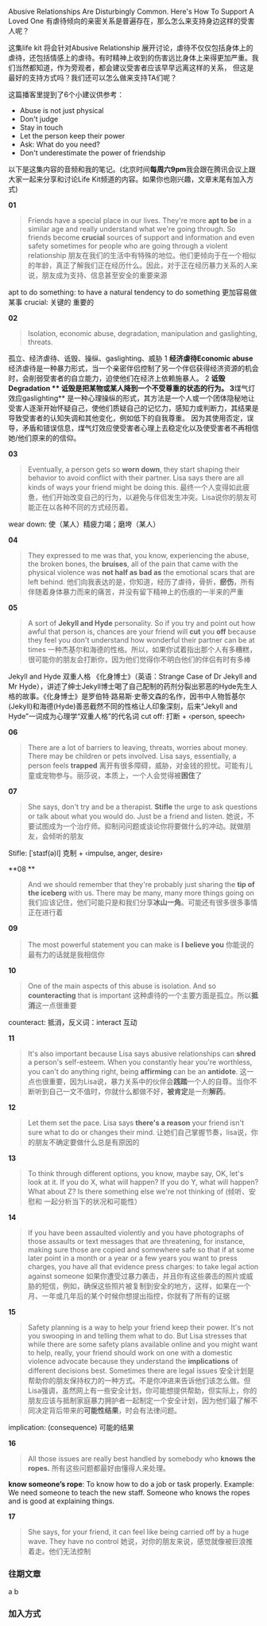 Abusive Relationships Are Disturbingly Common. Here's How To Support A Loved One
有虐待倾向的亲密关系是普遍存在，那么怎么来支持身边这样的受害人呢？

这集life kit 将会针对Abusive Relationship 展开讨论，虐待不仅仅包括身体上的虐待，还包括情感上的虐待。有时精神上收到的伤害远比身体上来得更加严重。我们当然都知道，作为旁观者，都会建议受害者应该早早远离这样的关系， 但这是最好的支持方式吗？我们还可以怎么做来支持TA们呢？

这篇播客里提到了6个小建议供参考：
- Abuse is not just physical 
- Don't judge 
- Stay in touch
- Let the person keep their power 
- Ask: What do you need?  
- Don't underestimate the power of friendship

以下是这集内容的音频和我的笔记。(北京时间**每周六9pm**我会跟在腾讯会议上跟大家一起来分享和讨论Life Kit频道的内容。如果你也刚兴趣，文章末尾有加入方式)


**01**
> Friends have a special place in our lives. They're more **apt to be** in a similar age and really understand what we're going through. So friends become **crucial** sources of support and information and even safety sometimes for people who are going through a violent relationship
> 朋友在我们的生活中有特殊的地位。他们更倾向于在一个相似的年龄，真正了解我们正在经历什么。因此，对于正在经历暴力关系的人来说，朋友成为支持、信息甚至安全的重要来源

apt to do something: to have a natural tendency to do something 更加容易做某事
crucial: 关键的 重要的


**02**
> Isolation, economic abuse, degradation, manipulation and gaslighting, threats.

孤立、经济虐待、诋毁、操纵、gaslighting、威胁
1 **经济虐待Economic abuse**
经济虐待是一种暴力形式，当一个亲密伴侣控制了另一个伴侣获得经济资源的机会时，会削弱受害者的自立能力，迫使他们在经济上依赖施暴人。
2 **诋毁Degradation **
诋毁是把某物或某人降到一个不受尊重的状态的行为。
3**煤气灯效应gaslighting**
是一种心理操纵的形式，其方法是一个人或一个团体隐秘地让受害人逐渐开始怀疑自己，使他们质疑自己的记忆力，感知力或判断力，其结果是导致受害者的认知失调和其他变化，例如低下的自我尊重。 因为其使用否定，误导，矛盾和错误信息，煤气灯效应使受害者心理上去稳定化以及使受害者不再相信她/他们原来的的信仰。


**03**
> Eventually, a person gets so **worn down**, they start shaping their behavior to avoid conflict with their partner. Lisa says there are all kinds of ways your friend might be doing this.
> 最终一个人变得如此疲惫，他们开始改变自己的行为，以避免与伴侣发生冲突。Lisa说你的朋友可能正在以各种不同的方式经历着。

wear down: 使（某人）精疲力竭；磨垮（某人）

**04**
> They expressed to me was that, you know, experiencing the abuse, the broken bones, the **bruises**, all of the pain that came with the physical violence was **not half as bad as** the emotional scars that are left behind.
> 他们向我表达的是，你知道，经历了虐待，骨折，**瘀伤**，所有伴随着身体暴力而来的痛苦，并没有留下精神上的伤痕的一半来的严重

**05**
> A sort of **Jekyll and Hyde** personality. So if you try and point out how awful that person is, chances are your friend will **cut** you **off** because they feel you don't understand how wonderful their partner can be at times
> 一种杰基尔和海德的性格。所以，如果你试着指出那个人有多糟糕，很可能你的朋友会打断你，因为他们觉得你不明白他们的伴侣有时有多棒

Jekyll and Hyde 双重人格
《化身博士》（英语：Strange Case of Dr Jekyll and Mr Hyde），讲述了绅士Jekyll博士喝了自己配制的药剂分裂出邪恶的Hyde先生人格的故事。《化身博士》是罗伯特·路易斯·史蒂文森的名作，因书中人物哲基尔(Jekyll)和海德(Hyde)善恶截然不同的性格让人印象深刻，后来“Jekyll and Hyde”一词成为心理学“双重人格”的代名词
cut off: 打断 +  ‹person, speech›

**06**
> There are a lot of barriers to leaving, threats, worries about money. There may be children or pets involved. Lisa says, essentially, a person feels **trapped**
> 离开有很多障碍，威胁，对金钱的担忧。可能有儿童或宠物参与。丽莎说，本质上，一个人会觉得被**困住**了

**07**
> She says, don't try and be a therapist. **Stifle** the urge to ask questions or talk about what you would do. Just be a friend and listen.
她说，不要试图成为一个治疗师。抑制问问题或谈论你将要做什么的冲动。就做朋友，会倾听的朋友

Stifle: [ˈstaɪf(ə)l] 克制 + ‹impulse, anger, desire›

**08 **
> And we should remember that they're probably just sharing the **tip of the iceberg** with us. There may be many, many more things going on
> 我们应该记住，他们可能只是和我们分享**冰山一角**。可能还有很多很多事情正在进行着

**09**
> The most powerful statement you can make is **I believe you**
> 你能说的最有力的话就是我相信你

**10**
> One of the main aspects of this abuse is isolation. And so **counteracting** that is important
> 这种虐待的一个主要方面是孤立。所以**抵消**这一点很重要

counteract: 抵消，反义词：interact 互动

**11**
> It's also important because Lisa says abusive relationships can **shred** a person's self-esteem. When you constantly hear you're worthless, you can't do anything right, being **affirming** can be an **antidote**.
>  这一点也很重要，因为Lisa说，暴力关系中的伙伴会**践踏**一个人的自尊。当你不断听到自己一文不值时，你就什么都做不好，**被肯定**是一剂**解药**。

**12**
> Let them set the pace. Lisa says **there's a reason** your friend isn't sure what to do or changes their mind.
> 让她们自己掌握节奏，lisa说，你的朋友不确定要做什么总是有原因的

**13**
> To think through different options, you know, maybe say, OK, let's look at it.
> If you do X, what will happen? If you do Y, what will happen? What about Z? 
> Is there something else we're not thinking of
> (倾听、安慰和 一起分析当下的状况和可能性）

**14**
> If you have been assaulted violently and you have photographs of those assaults or text messages that are threatening, for instance, making sure those are copied and somewhere safe so that if at some later point in a month or a year or a few years you want to press charges, you have all that evidence
press charges: to take legal action against someone
> 如果你遭受过暴力袭击，并且你有这些袭击的照片或威胁的短信，例如，确保这些照片被复制到安全的地方，这样，如果在一个月、一年或几年后的某个时候你想提出指控，你就有了所有的证据

**15**
> Safety planning is a way to help your friend keep their power. It's not you swooping in and telling them what to do. But Lisa stresses that while there are some safety plans available online and you might want to help, really, your friend should work on one with a domestic violence advocate because they understand the **implications** of different decisions best. Sometimes there are legal issues
> 安全计划是帮助你的朋友保持权力的一种方式。不是你冲进来告诉他们该怎么做。但Lisa强调，虽然网上有一些安全计划，你可能想提供帮助，但实际上，你的朋友应该与抵制家庭暴力拥护者一起制定一个安全计划，因为他们最了解不同决定背后带来的**可能性结果**，时会有法律问题。

implication: (consequence) 可能的结果

**16**
> All those issues are really best handled by somebody who **knows the ropes.**
> 所有这些问题都最好由懂得人来处理。

**know someone’s rope**:  To know how to do a job or task properly. 
Example: 
We need someone to teach the new staff. Someone who knows the ropes and is good at explaining things. 

**17**
> She says, for your friend, it can feel like being carried off by a huge wave. They have no control
> 她说，对你的朋友来说，感觉就像被巨浪推着走。他们无法控制

### 往期文章
a
b 

### 加入方式 
